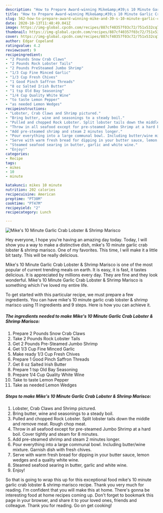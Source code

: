 ```yaml
---
description: "How to Prepare Award-winning Mike&amp;#39;s 10 Minute Garlic Crab Lobster &amp;amp; Shrimp Marisco"
title: "How to Prepare Award-winning Mike&amp;#39;s 10 Minute Garlic Crab Lobster &amp;amp; Shrimp Marisco"
slug: 562-how-to-prepare-award-winning-mike-and-39-s-10-minute-garlic-crab-lobster-and-amp-shrimp-marisco
date: 2020-10-13T11:48:49.041Z
image: https://img-global.cpcdn.com/recipes/887cf40357f03c72/751x532cq70/mikes-10-minute-garlic-crab-lobster-shrimp-marisco-recipe-main-photo.jpg
thumbnail: https://img-global.cpcdn.com/recipes/887cf40357f03c72/751x532cq70/mikes-10-minute-garlic-crab-lobster-shrimp-marisco-recipe-main-photo.jpg
cover: https://img-global.cpcdn.com/recipes/887cf40357f03c72/751x532cq70/mikes-10-minute-garlic-crab-lobster-shrimp-marisco-recipe-main-photo.jpg
author: Edgar Copeland
ratingvalue: 4.2
reviewcount: 9
recipeingredient:
- "2 Pounds Snow Crab Claws"
- "2 Pounds Rock Lobster Tails"
- "2 Pounds PreSteamed Jumbo Shrimp"
- "1/3 Cup Fine Minced Garlic"
- "1/3 Cup Fresh Chives"
- "1 Good Pinch Saffron Threads"
- "8 oz Salted Irish Butter"
- "1 tsp Old Bay Seasoning"
- "1/4 Cup Quality White Wine"
- "to taste Lemon Pepper"
- "as needed Lemon Wedges"
recipeinstructions:
- "Lobster, Crab Claws and Shrimp pictured."
- "Bring butter, wine and seasonings to a steady boil."
- "Pulled and chopped Rock Lobster. Split lobster tails down the middle and remove meat. Rough chop meat."
- "Throw in all seafood except for pre-steamed Jumbo Shrimp at a hard boil. Cover tightly and steam for 8 minutes."
- "Add pre-steamed shrimp and steam 2 minutes longer."
- "Pour everything into a large communal bowl. Including butter/wine mixture. Garnish dish with fresh chives."
- "Serve with warm fresh bread for dipping in your butter sauce, lemon wedges and a quality white wine."
- "Steamed seafood searing in butter, garlic and white wine."
- "Enjoy!"
categories:
- Recipe
tags:
- mikes
- 10
- minute

katakunci: mikes 10 minute 
nutrition: 202 calories
recipecuisine: American
preptime: "PT30M"
cooktime: "PT47M"
recipeyield: "2"
recipecategory: Lunch

---
```



![Mike&#39;s 10 Minute Garlic Crab Lobster &amp; Shrimp Marisco](https://img-global.cpcdn.com/recipes/887cf40357f03c72/751x532cq70/mikes-10-minute-garlic-crab-lobster-shrimp-marisco-recipe-main-photo.jpg)

Hey everyone, I hope you're having an amazing day today. Today, I will show you a way to make a distinctive dish, mike&#39;s 10 minute garlic crab lobster &amp; shrimp marisco. One of my favorites. This time, I will make it a little bit tasty. This will be really delicious.

Mike&#39;s 10 Minute Garlic Crab Lobster &amp; Shrimp Marisco is one of the most popular of current trending meals on earth. It is easy, it is fast, it tastes delicious. It is appreciated by millions every day. They are fine and they look wonderful. Mike&#39;s 10 Minute Garlic Crab Lobster &amp; Shrimp Marisco is something which I've loved my entire life.




To get started with this particular recipe, we must prepare a few ingredients. You can have mike&#39;s 10 minute garlic crab lobster &amp; shrimp marisco using 11 ingredients and 9 steps. Here is how you can achieve it.

<!--inarticleads1-->

##### The ingredients needed to make Mike&#39;s 10 Minute Garlic Crab Lobster &amp; Shrimp Marisco:

1. Prepare 2 Pounds Snow Crab Claws
1. Take 2 Pounds Rock Lobster Tails
1. Get 2 Pounds Pre-Steamed Jumbo Shrimp
1. Get 1/3 Cup Fine Minced Garlic
1. Make ready 1/3 Cup Fresh Chives
1. Prepare 1 Good Pinch Saffron Threads
1. Get 8 oz Salted Irish Butter
1. Prepare 1 tsp Old Bay Seasoning
1. Prepare 1/4 Cup Quality White Wine
1. Take to taste Lemon Pepper
1. Take as needed Lemon Wedges




<!--inarticleads2-->

##### Steps to make Mike&#39;s 10 Minute Garlic Crab Lobster &amp; Shrimp Marisco:

1. Lobster, Crab Claws and Shrimp pictured.
1. Bring butter, wine and seasonings to a steady boil.
1. Pulled and chopped Rock Lobster. Split lobster tails down the middle and remove meat. Rough chop meat.
1. Throw in all seafood except for pre-steamed Jumbo Shrimp at a hard boil. Cover tightly and steam for 8 minutes.
1. Add pre-steamed shrimp and steam 2 minutes longer.
1. Pour everything into a large communal bowl. Including butter/wine mixture. Garnish dish with fresh chives.
1. Serve with warm fresh bread for dipping in your butter sauce, lemon wedges and a quality white wine.
1. Steamed seafood searing in butter, garlic and white wine.
1. Enjoy!




So that is going to wrap this up for this exceptional food mike&#39;s 10 minute garlic crab lobster &amp; shrimp marisco recipe. Thank you very much for reading. I'm confident that you will make this at home. There's gonna be interesting food at home recipes coming up. Don't forget to bookmark this page in your browser, and share it to your loved ones, friends and colleague. Thank you for reading. Go on get cooking!
